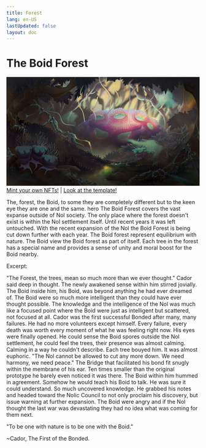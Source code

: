 ```yaml
---
title: Forest
lang: en-US
lastUpdated: false
layout: doc
---
```

# The Boid Forest
![Forest](../public/forest.jpg)
[Mint your own NFTs!](https://nft.boid.com)  |  [Look at the template!](https://telos.neftyblocks.com/templates/nft.boid/243) 

The, forest, the Boid, to some they are completely different but to the keen eye they are one and the same.
hero
The Boid Forest covers the vast expanse outside of Nol society. The only place where the forest doesn't exist is within the Nol settlement itself. Until recent years it was left untouched. With the recent expansion of the Nol the Boid Forest is being cut down further with each year. The Boid forest represent equilibrium with nature. The Boid view the Boid forest as part of itself. Each tree in the forest has a special name and provides a sense of unity and moral boost for the Boid nearby.

Excerpt:

"The Forest, the trees, mean so much more than we ever thought." Cador said deep in thought. The newly awakened sense within him stirred jovially. The Boid inside him, his Boid, was beyond anything he had ever dreamed of. The Boid were so much more intelligent than they could have ever thought possible. The knowledge and the intelligence of the Nol was much like a focused point where the Boid were just as intelligent but scattered, not focused at all. Cador was the first successful Bonded after many, many failures. He had no more volunteers except himself. Every failure, every death was worth every moment of what he was feeling right now. His eyes were finally opened. He could sense the Boid spores outside the Nol settlement, he could feel the trees, their presence was almost calming. Calming in a way he couldn't describe. Each tree bouyed him. It was almost euphoric. "The Nol cannot be allowed to cut any more down. We need harmony, we need peace." The Bridge that facilitated his bond fit snugly within the membrane of his ear. Ten times smaller than the original prototype he barely even noticed it was there. The Boid within him hummed in agreement. Somehow he would teach his Boid to talk. He was sure it could understand. So much uncovered knowledge. He grabbed his notes and headed toward the Nolic Council to not only proclaim his discovery, but issue warning at further expansion. The Boid were angry and if the Nol thought the last war was devastating they had no idea what was coming for them next.

"To be one with nature is to be one with the Boid."

~Cador, The First of the Bonded.